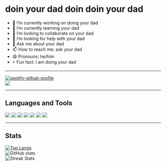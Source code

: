 # doin your dad doin doin your dad

- 🔭 I’m currently working on doing your dad
- 🌱 I’m currently learning your dad
- 👯 I’m looking to collaborate on your dad
- 🤔 I’m looking for help with your dad
- 💬 Ask me about your dad
- 📫 How to reach me: ask your dad
- 😄 Pronouns: he/him
- ⚡ Fun fact: i am doing your dad

---

[![spotify-github-profile](https://spotify-github-profile.vercel.app/api/view?uid=errbijnsmdj9f9npmps7gbbm7&cover_image=true&theme=novatorem&bar_color=53b14f&bar_color_cover=false)](https://github.com/kittinan/spotify-github-profile) <br>
![](https://komarev.com/ghpvc/?username=reiter21)

---

## Languages and Tools

<img src="https://img.shields.io/badge/Python-3776AB?style=for-the-badge&logo=python&logoColor=whi" /> <img src="https://img.shields.io/badge/HTML5-E34F26?style=for-the-badge&logo=html5&logoColor=white" /> <img src="https://img.shields.io/badge/MongoDB-4EA94B?style=for-the-badge&logo=mongodb&logoColor=white" /> <img src="https://img.shields.io/badge/Flask-000000?style=for-the-badge&logo=flask&logoColor=white" /> <img src="	https://img.shields.io/badge/conda-342B029.svg?&style=for-the-badge&logo=anaconda&logoColor=white" /> <img src="https://img.shields.io/badge/Git-F05032?style=for-the-badge&logo=git&logoColor=white" /> <img src="https://img.shields.io/badge/Heroku-430098?style=for-the-badge&logo=heroku&logoColor=white" />

---
## Stats

[![Top Langs](https://github-readme-stats.vercel.app/api/top-langs/?username=reiter21)](https://github.com/anuraghazra/github-readme-stats) <br>
![GitHub stats](https://github-readme-stats.vercel.app/api?username=reiter21&show_icons=true&count_private=true) <br>
![Streak Stats](https://github-readme-streak-stats.herokuapp.com/?user=reiter21)
